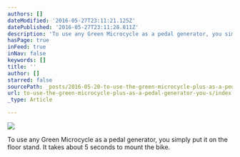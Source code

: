 ```yaml
---
authors: []
dateModified: '2016-05-27T23:11:21.125Z'
datePublished: '2016-05-27T23:11:28.811Z'
description: 'To use any Green Microcycle as a pedal generator, you simply put it on the floor stand. It takes about 5 seconds to mount the bike.'
hasPage: true
inFeed: true
inNav: false
keywords: []
title: ''
author: []
starred: false
sourcePath: _posts/2016-05-20-to-use-the-green-microcycle-plus-as-a-pedal-generator-you-s.md
url: to-use-the-green-microcycle-plus-as-a-pedal-generator-you-s/index.html
_type: Article

---
```

![](https://s3-us-west-2.amazonaws.com/the-grid-img/p/f7110c2ee09aea983c5a1c35337dee8ac0c3a86c.jpg)

To use any Green Microcycle as a pedal generator, you simply put it on the floor stand. It takes about 5 seconds to mount the bike.
